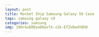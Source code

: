 ```yaml
---
layout: post
title: Rocket Ship Samsung Galaxy S9 Case
tags: samsung galaxy s9
categories: samsung
img: 19HrGuERDyoD6wvlk-z2k-EfZvDa4YQhD
---
```

